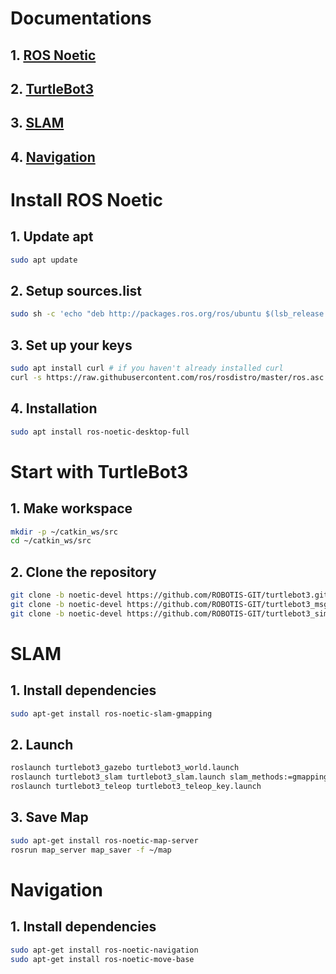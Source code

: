 # Documentations
## 1. [ROS Noetic](https://docs.ros.org/en/noetic/Installation/Ubuntu.html)
## 2. [TurtleBot3](http://emanual.robotis.com/docs/en/platform/turtlebot3/overview/)
## 3. [SLAM](http://emanual.robotis.com/docs/en/platform/turtlebot3/slam/)
## 4. [Navigation](http://emanual.robotis.com/docs/en/platform/turtlebot3/navigation/)
# Install ROS Noetic
## 1. Update apt
```bash
sudo apt update
```
## 2. Setup sources.list
```bash
sudo sh -c 'echo "deb http://packages.ros.org/ros/ubuntu $(lsb_release -sc) main" > /etc/apt/sources.list.d/ros-latest.list'
```
## 3. Set up your keys
```bash
sudo apt install curl # if you haven't already installed curl
curl -s https://raw.githubusercontent.com/ros/rosdistro/master/ros.asc | sudo apt-key add -
```
## 4. Installation
```bash
sudo apt install ros-noetic-desktop-full
```
# Start with TurtleBot3
## 1. Make workspace
```bash
mkdir -p ~/catkin_ws/src
cd ~/catkin_ws/src
```
## 2. Clone the repository
```bash
git clone -b noetic-devel https://github.com/ROBOTIS-GIT/turtlebot3.git
git clone -b noetic-devel https://github.com/ROBOTIS-GIT/turtlebot3_msgs.git
git clone -b noetic-devel https://github.com/ROBOTIS-GIT/turtlebot3_simulations.git
```
# SLAM
## 1. Install dependencies
```bash
sudo apt-get install ros-noetic-slam-gmapping
```
## 2. Launch
```bash
roslaunch turtlebot3_gazebo turtlebot3_world.launch
roslaunch turtlebot3_slam turtlebot3_slam.launch slam_methods:=gmapping
roslaunch turtlebot3_teleop turtlebot3_teleop_key.launch
```
## 3. Save Map
```bash
sudo apt-get install ros-noetic-map-server
rosrun map_server map_saver -f ~/map
```
# Navigation
## 1. Install dependencies
```bash
sudo apt-get install ros-noetic-navigation
sudo apt-get install ros-noetic-move-base
```
